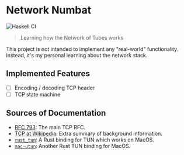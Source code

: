 # Network Numbat

![Haskell CI](https://github.com/lancelet/numbat/workflows/Haskell%20CI/badge.svg)

> Learning how the Network of Tubes works

This project is not intended to implement any "real-world" functionality.
Instead, it's my personal learning about the network stack.

## Implemented Features

- [ ] Encoding / decoding TCP header
- [ ] TCP state machine

## Sources of Documentation

- [RFC 793][rfc-793]: The main TCP RFC.
- [TCP at Wikipedia][tcp-wikipedia]: Extra summary of background information.
- [`rust_tun`][rust-tun]: A Rust binding for TUN which works on MacOS.
- [`mac-utun`][mac-utun]: Another Rust TUN binding for MacOS.

[rfc-793]: https://tools.ietf.org/html/rfc793
[tcp-wikipedia]: https://en.wikipedia.org/wiki/Transmission_Control_Protocol
[rust-tun]: https://github.com/meh/rust-tun
[mac-utun]: https://crates.io/crates/mac_utun